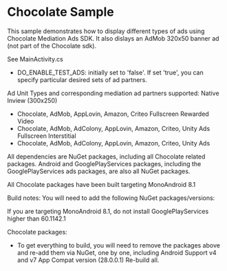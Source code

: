 Chocolate Sample
=================

This sample demonstrates how to display different types of ads using Chocolate Mediation Ads SDK.
It also dislays an AdMob 320x50 banner ad (not part of the Chocolate sdk).

See MainActivity.cs
  - DO_ENABLE_TEST_ADS: initially set to 'false'.  If set 'true', you can specify particular desired sets of ad partners.

Ad Unit Types and corresponding mediation ad partners supported:
Native Inview (300x250)
  - Chocolate, AdMob, AppLovin, Amazon, Criteo
Fullscreen Rewarded Video
  - Chocolate, AdMob, AdColony, AppLovin, Amazon, Criteo, Unity Ads
Fullscreen Interstitial
  - Chocolate, AdMob, AdColony, AppLovin, Amazon, Criteo, Unity Ads
  
All dependencies are NuGet packages, including all Chocolate related packages.  Android and GooglePlayServices packages, including the GooglePlayServices ads packages, are also all NuGet packages.

All Chocolate packages have been built targeting MonoAndroid 8.1

Build notes: You will need to add the following NuGet packages/versions:

  If you are targeting MonoAndroid 8.1, do not install GooglePlayServices higher than 60.1142.1
  
  <package id="Xamarin.GooglePlayServices.Ads" version="60.1142.1" targetFramework="monoandroid81" />
  <package id="Xamarin.GooglePlayServices.Ads.Lite" version="60.1142.1" targetFramework="monoandroid81" />
  <package id="Xamarin.GooglePlayServices.Base" version="60.1142.1" targetFramework="monoandroid81" />
  <package id="Xamarin.GooglePlayServices.Basement" version="60.1142.1" targetFramework="monoandroid81" />
  <package id="Xamarin.GooglePlayServices.Clearcut" version="60.1142.0" targetFramework="monoandroid81" />
  <package id="Xamarin.GooglePlayServices.Gass" version="60.1142.1" targetFramework="monoandroid81" />
  <package id="Xamarin.GooglePlayServices.Tasks" version="60.1142.1" targetFramework="monoandroid81" />
  
  Chocolate packages:
  <package id="xam.android.chocolate_adcolony_adapter" version="1.0.1" targetFramework="monoandroid81" />
  <package id="xam.android.chocolate_ads_admob_adapter" version="1.0.1" targetFramework="monoandroid81" />
  <package id="xam.android.chocolate_amazon_adapter" version="1.0.2" targetFramework="monoandroid81" />
  <package id="xam.android.chocolate_applovin_adapter" version="1.0.1" targetFramework="monoandroid81" />
  <package id="xam.android.chocolate_criteo_adapter" version="1.0.1" targetFramework="monoandroid81" />
  <package id="xam.android.chocolate_sdk_core" version="2.8.7" targetFramework="monoandroid81" />
  <package id="xam.android.chocolate_unityads_adapter" version="1.0.1" targetFramework="monoandroid81" />

- To get everything to build, you will need to remove the packages above and re-add them via NuGet, one by one, including Android Support v4 and v7 App Compat version (28.0.0.1)  Re-build all.
